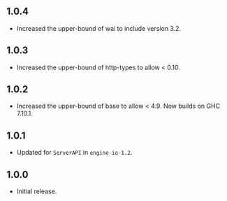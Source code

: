## 1.0.4

* Increased the upper-bound of wai to include version 3.2.

## 1.0.3

* Increased the upper-bound of http-types to allow < 0.10.

## 1.0.2

* Increased the upper-bound of base to allow < 4.9. Now builds on
  GHC 7.10.1.

## 1.0.1

* Updated for `ServerAPI` in `engine-io-1.2`.

## 1.0.0

* Initial release.
